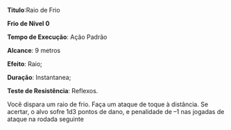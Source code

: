 **Titulo**:Raio de Frio

**Frio de Nível 0**

**Tempo de Execução**: Ação Padrão

**Alcance**: 9 metros

**Efeito**: Raio;

**Duração**: Instantanea;

**Teste de Resistência**: Reflexos.

Você dispara um raio de frio. Faça um
ataque de toque à distância. Se acertar, o alvo
sofre 1d3 pontos de dano, e penalidade de
–1 nas jogadas de ataque na rodada seguinte